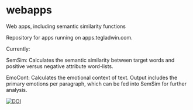 # webapps
Web apps, including semantic similarity functions

Repository for apps running on apps.tegladwin.com.

Currently:

  SemSim: Calculates the semantic similarity between target words and positive versus negative attribute word-lists.
  
  EmoCont: Calculates the emotional context of text. Output includes the primary emotions per paragraph, which can be fed into SemSim for further analysis.

[![DOI](https://zenodo.org/badge/602762837.svg)](https://zenodo.org/badge/latestdoi/602762837)


